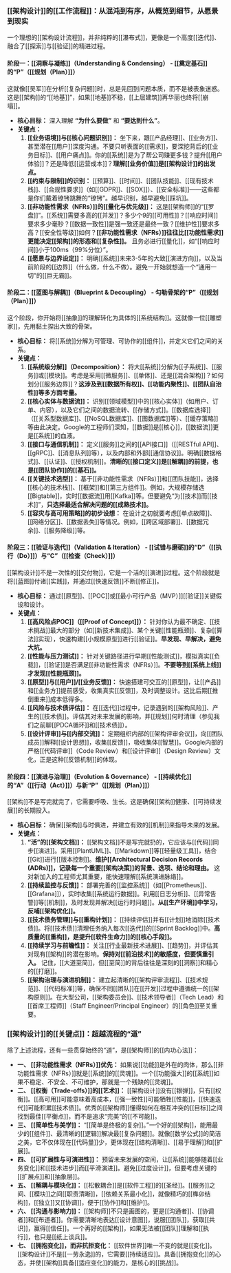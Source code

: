 
### [[架构设计]]的[[工作流程]]：从混沌到有序，从概览到细节，从愿景到现实

一个理想的[[架构设计流程]]，并非纯粹的[[瀑布式]]，更像是一个高度[[迭代]]、融合了[[探索]]与[[验证]]的精进过程。

#### 阶段一：[[洞察与凝练]]（Understanding & Condensing） - [[奠定基石]]的“P”（[[规划（Plan）]]）

这就像[[吴军]]在分析[[复杂问题]]时，总是先回到问题本质，而不是被表象迷惑。这是[[架构]]的“[[地基]]”，如果[[地基]]不稳，[[上层建筑]]再华丽也终将[[崩塌]]。

*   **核心目标：** 深入理解 **“为什么要做”** 和 **“要达到什么”**。
*   **关键点：**
    1.  **[[业务语境]]与[[核心问题识别]]：** 坐下来，跟[[产品经理]]、[[业务方]]、甚至潜在[[用户]]深度沟通。不要只听表面的[[需求]]，要深挖背后的[[业务目标]]、[[用户痛点]]。你的[[系统]]是为了帮公司赚更多钱？提升[[用户体验]]？还是降低[[运营成本]]？**理解[[业务价值]]是[[架构设计]]的出发点。**
    2.  **[[约束与限制]]的识别：** [[预算]]、[[时间]]、[[团队技能]]、[[现有技术栈]]、[[合规性要求]]（如[[GDPR]]、[[SOX]]）、[[安全标准]]——这些都是你们戴着镣铐跳舞的“镣铐”。越早识别，越早避免[[踩坑]]。
    3.  **[[非功能性需求（NFRs）]]的[[量化与优先级]]：** 这是[[架构师]]的“[[罗盘]]”。[[系统]]需要多高的[[并发]]？多少个9的[[可用性]]？[[响应时间]]要求多少毫秒？[[数据一致性]]是强一致还是最终一致？[[维护性]]要求多高？[[安全性等级]]如何？**[[非功能性需求（NFRs）]]往往比[[功能性需求]]更能决定[[架构]]的形态和[[复杂性]]。** 且务必进行[[量化]]，如“[[响应时间]]小于100ms（99%分位）”。
    4.  **[[愿景与边界设定]]：** 明确[[系统]]未来3-5年的大致[[演进方向]]，以及当前阶段的[[边界]]（什么做，什么不做）。避免一开始就想造一个“通用一切”的[[巨无霸]]。

#### 阶段二：[[蓝图与解耦]]（Blueprint & Decoupling） - 勾勒骨架的“P”（[[规划（Plan）]]）

这个阶段，你开始将[[抽象]]的理解转化为具体的[[系统结构]]。这就像一位[[雕塑家]]，先用黏土捏出大致的骨架。

*   **核心目标：** 将[[系统]]分解为可管理、可协作的[[组件]]，并定义它们之间的关系。
*   **关键点：**
    1.  **[[系统级分解]]（Decomposition）：** 将大[[系统]]分解为[[子系统]]、[[服务]]或[[模块]]。考虑是采用[[微服务]]、[[单体]]、还是[[混合架构]]？如何划分[[服务边界]]？**这涉及到[[数据所有权]]、[[功能内聚性]]、[[团队自治性]]等多方面考量。**
    2.  **[[核心实体与数据流]]：** 识别[[领域模型]]中的[[核心实体]]（如用户、订单、内容），以及它们之间的数据流转、[[存储方式]]。[[数据库选择]]（[[关系型数据库]]、[[NoSQL数据库]]、[[图数据库]]等）、[[缓存策略]]等由此决定。Google的工程师们深知，[[数据]]是[[核心]]，[[数据流]]更是[[系统]]的血液。
    3.  **[[接口与通信机制]]：** 定义[[服务]]之间的[[API接口]]（[[RESTful API]]、[[gRPC]]、[[消息队列]]等），以及内部和外部[[通信协议]]。明确[[数据格式]]、[[认证]]、[[授权机制]]。**清晰的[[接口定义]]是[[解耦]]的前提，也是[[团队协作]]的[[基石]]。**
    4.  **[[关键技术选型]]：** 基于[[非功能性需求（NFRs）]]和[[团队技能]]，选择[[核心的技术栈]]、[[框架]]和[[第三方组件]]。例如，大规模存储选[[Bigtable]]，实时[[数据流]]用[[Kafka]]等。但要避免“为[[技术]]而[[技术]]”，**只选择最适合解决问题的[[成熟技术]]。**
    5.  **[[容灾与高可用策略]]的初步设想：** 在设计之初就要考虑[[单点故障]]、[[网络分区]]、[[数据丢失]]等情况。例如，[[跨区域部署]]、[[数据冗余]]、[[服务降级]]等。

#### 阶段三：[[验证与迭代]]（Validation & Iteration） - [[试错与磨砺]]的“D”（[[执行（Do）]]）与“C”（[[检查（Check）]]）

[[架构设计]]不是一次性的[[交付物]]，它是一个活的[[演进]]过程。这个阶段就是将[[蓝图]]付诸[[实践]]，并通过[[快速反馈]]不断[[修正]]。

*   **核心目标：** 通过[[原型]]、[[POC]]或[[最小可行产品（MVP）]][[验证]]关键假设和设计。
*   **关键点：**
    1.  **[[高风险点POC]]（[[Proof of Concept]]）：** 针对你认为最不确定、[[技术挑战]]最大的部分（如[[新技术集成]]、某个关键[[性能瓶颈]]、复杂[[算法]]实现），快速构建[[小规模原型]]进行[[验证]]。**早发现、早解决，避免大坑。**
    2.  **[[性能与压力测试]]：** 针对关键路径进行早期[[性能测试]]，模拟真实[[负载]]，[[验证]]是否满足[[非功能性需求（NFRs）]]。**不要等到[[系统上线]]才发现[[性能瓶颈]]。**
    3.  **[[原型]]与[[用户]]/[[业务反馈]]：** 快速搭建可交互的[[原型]]，让[[产品]]和[[业务方]]提前感受，收集真实[[反馈]]，及时调整设计。这比后期[[推倒重来]]成本低得多。
    4.  **[[风险与技术债评估]]：** 在[[迭代]]过程中，记录遇到的[[架构风险]]、产生的[[技术债]]。评估其对未来发展的影响，并[[规划]]何时清理（参见我们之前聊[[PDCA循环]]和[[技术债]]）。
    5.  **[[设计评审]]与[[内部交流]]：** 定期组织内部的[[架构评审会议]]，向[[团队成员]]解释[[设计思想]]，收集[[反馈]]，吸收集体[[智慧]]。Google内部的严格[[代码评审]]（Code Review）和[[设计评审]]（Design Review）文化，正是这种[[反馈机制]]的体现。

#### 阶段四：[[演进与治理]]（Evolution & Governance） - [[持续优化]]的“A”（[[行动（Act）]]）与新“P”（[[规划（Plan）]]）

[[架构]]不是写完就完了，它需要呼吸、生长。这是确保[[架构]]健康、[[可持续发展]]的长期投入。

*   **核心目标：** 确保[[架构]]与时俱进，并建立有效的[[机制]]来指导未来的发展。
*   **关键点：**
    1.  **“活”的[[架构文档]]：** [[架构文档]]不是写完就扔的，它应该与[[代码]]同步[[演进]]。采用[[PlantUML]]、[[Markdown]]等[[轻量级工具]]，结合[[Git]]进行[[版本控制]]。**维护[[Architectural Decision Records (ADRs)]]，记录每一个重要[[架构决策]]的背景、选项、结论和理由。** 这对新加入的工程师尤其重要，能快速理解[[系统演进脉络]]。
    2.  **[[持续监控与反馈]]：** 部署完善的[[监控系统]]（如[[Prometheus]]、[[Grafana]]），实时收集[[系统运行数据]]。利用[[日志分析]]、[[异常告警]]等[[机制]]，及时发现并解决[[运行时问题]]。**从[[生产环境]]中学习，反哺[[架构优化]]。**
    3.  **[[技术债务管理]]与[[重构计划]]：** [[持续评估]]并有[[计划]]地消除[[技术债]]。将[[技术债]]清理任务纳入每次[[迭代]]的[[Sprint Backlog]]中。**高质量的[[重构]]，是提升[[软件生命力]]的[[核心手段]]。**
    4.  **[[持续学习与前瞻性]]：** 关注[[行业最新技术进展]]、[[趋势]]，并评估其对现有[[架构]]的潜在影响。**保持对[[前沿技术]]的敏感度，但要慎重引入。** 记住，[[大道至简]]，但[[至简]]的背后往往是深刻的[[洞察]]和精心的[[打磨]]。
    5.  **[[架构治理与演进机制]]：** 建立起清晰的[[架构评审流程]]、[[技术规范]]、[[代码标准]]等，确保不同[[团队]]在[[开发]]过程中遵循统一的[[架构原则]]。在大型公司，[[架构委员会]]、[[技术领导者]]（Tech Lead）和[[首席工程师]]（Staff Engineer/Principal Engineer）的[[角色]]至关重要。

### [[架构设计]]的[[关键点]]：超越流程的“道”

除了上述流程，还有一些贯穿始终的“道”，是[[架构师]]的[[内功心法]]：

*   **一、 [[非功能性需求（NFRs）]]优先：** 如果说[[功能]]是外在的肉体，那么[[非功能性需求（NFRs）]]就是[[系统]]的[[灵魂]]。一个[[功能强大]]的[[系统]]如果不稳定、不安全、不可维护，那就是一个残缺的[[灵魂]]。
*   **二、 [[权衡（Trade-offs）]]的[[艺术]]：** [[架构设计]]没有[[银弹]]，只有[[权衡]]。[[高可用]]可能意味着高成本，[[强一致性]]可能牺牲[[性能]]，[[快速迭代]]可能积累[[技术债]]。优秀的[[架构师]]懂得如何在相互冲突的[[目标]]之间找到最佳[[平衡点]]，而不是追求“完美”的[[不可能]]。
*   **三、 [[简单性与美学]]：** “[[简单是终极的复杂]]。”一个好的[[架构]]，能用最少的[[组件]]、最清晰的[[逻辑]]解决最[[复杂问题]]。就像[[数学公式]]的简洁之美，它不仅体现在[[代码量]]少，更体现在[[结构清晰]]、[[易于理解]]和[[扩展]]。
*   **四、 [[可扩展性与可演进性]]：** 预留未来发展的空间，让[[系统]]能够随着[[业务变化]]和[[技术进步]]而[[平滑演进]]。避免[[过度设计]]，但要考虑关键的[[扩展点]]和[[抽象层]]。
*   **五、 [[解耦与模块化]]：** [[松散耦合]]是[[软件工程]]的[[圣经]]。[[服务]]之间、[[模块]]之间[[职责清晰]]，[[依赖关系最小化]]，就像精巧的[[榫卯结构]]，[[独立]]又[[协调]]，便于[[协作]]和[[维护]]。
*   **六、 [[沟通与影响力]]：** [[架构师]]不只是画图的，更是[[沟通者]]、[[协调者]]和[[布道者]]。你需要清晰地表达[[设计意图]]，说服[[团队]]，获取[[共识]]，赢得[[信任]]。一个再好的[[架构]]，如果无法被[[团队]]理解和[[执行]]，也只是[[纸上谈兵]]。
*   **七、 [[拥抱变化]]，而非抗拒变化：** [[软件世界]]唯一不变的就是[[变化]]。[[架构设计]]不是[[一劳永逸]]的，它需要[[持续适应]]。具备[[拥抱变化]]的心态，并使[[架构]]具备[[适应变化]]的能力，是核心的[[挑战]]。

